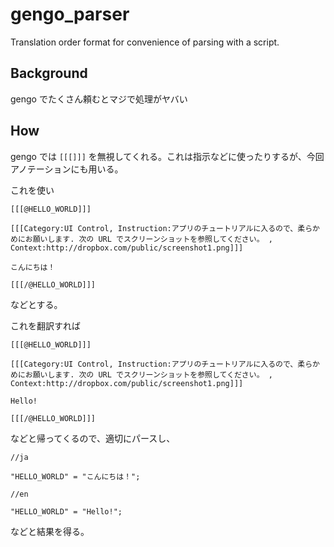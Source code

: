 gengo_parser
============

Translation order format for convenience of parsing with a script.

Background
---

gengo でたくさん頼むとマジで処理がヤバい

How
---

gengo では `[[[]]]` を無視してくれる。これは指示などに使ったりするが、今回アノテーションにも用いる。

これを使い

```
[[[@HELLO_WORLD]]]

[[[Category:UI Control, Instruction:アプリのチュートリアルに入るので、柔らかめにお願いします. 次の URL でスクリーンショットを参照してください。 , Context:http://dropbox.com/public/screenshot1.png]]]

こんにちは！

[[[/@HELLO_WORLD]]]
```

などとする。

これを翻訳すれば

```
[[[@HELLO_WORLD]]]

[[[Category:UI Control, Instruction:アプリのチュートリアルに入るので、柔らかめにお願いします. 次の URL でスクリーンショットを参照してください。 , Context:http://dropbox.com/public/screenshot1.png]]]

Hello!

[[[/@HELLO_WORLD]]]
```

などと帰ってくるので、適切にパースし、

```
//ja

"HELLO_WORLD" = "こんにちは！";
```

```
//en

"HELLO_WORLD" = "Hello!";
```

などと結果を得る。
